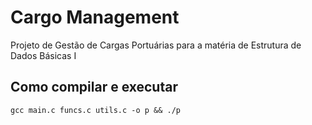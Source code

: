 # Cargo Management
Projeto de Gestão de Cargas Portuárias para a matéria de Estrutura de Dados Básicas I

## Como compilar e executar
```gcc main.c funcs.c utils.c -o p && ./p```
